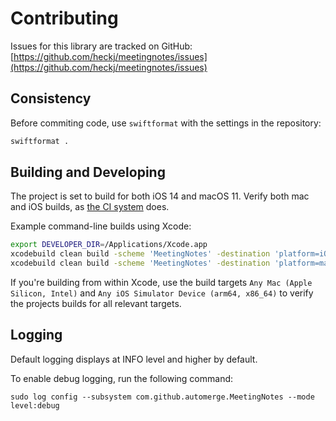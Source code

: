 # Contributing

Issues for this library are tracked on GitHub: [https://github.com/heckj/meetingnotes/issues](https://github.com/heckj/meetingnotes/issues)

## Consistency

Before commiting code, use `swiftformat` with the settings in the repository:

```bash
swiftformat .
``` 

## Building and Developing

The project is set to build for both iOS 14 and macOS 11.
Verify both mac and iOS builds, as [the CI system](.github/workflows/mac_ios.yml) does.

Example command-line builds using Xcode:

```bash
export DEVELOPER_DIR=/Applications/Xcode.app
xcodebuild clean build -scheme 'MeetingNotes' -destination 'platform=iOS Simulator,OS=16.4,name=iPhone 8' -sdk iphonesimulator16.4
xcodebuild clean build -scheme 'MeetingNotes' -destination 'platform=macOS' -sdk macosx13.3
```

If you're building from within Xcode, use the build targets `Any Mac (Apple Silicon, Intel)` and `Any iOS Simulator Device (arm64, x86_64)` to verify the projects builds for all relevant targets.

## Logging

Default logging displays at INFO level and higher by default.

To enable debug logging, run the following command:

    sudo log config --subsystem com.github.automerge.MeetingNotes --mode level:debug
